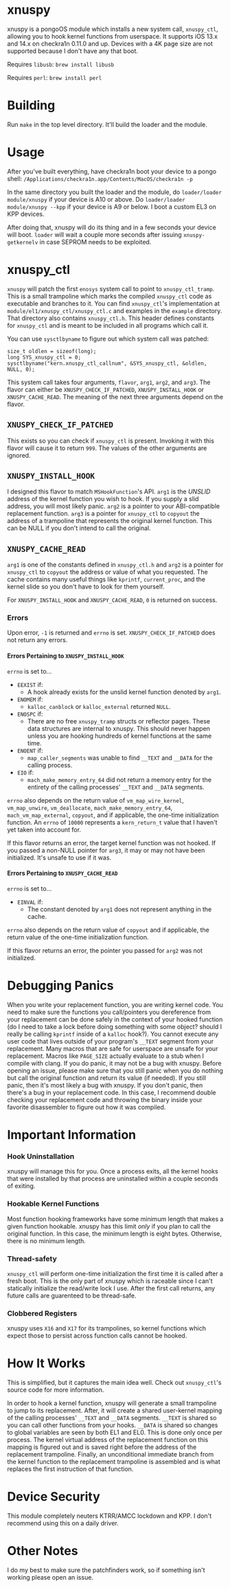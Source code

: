 # xnuspy

xnuspy is a pongoOS module which installs a new system call, `xnuspy_ctl`,
allowing you to hook kernel functions from userspace. It supports iOS 13.x and
14.x on checkra1n 0.11.0 and up. Devices with a 4K page size are not
supported because I don't have any that boot.

Requires `libusb`: `brew install libusb`

Requires `perl`: `brew install perl`

# Building
Run `make` in the top level directory. It'll build the loader and the module.

# Usage
After you've built everything, have checkra1n boot your device to a pongo
shell: `/Applications/checkra1n.app/Contents/MacOS/checkra1n -p`

In the same directory you built the loader and the module, do
`loader/loader module/xnuspy` if your device is A10 or above. Do
`loader/loader module/xnuspy --kpp` if your device is A9 or below. I boot a
custom EL3 on KPP devices.

After doing that, xnuspy will do its thing and in a few seconds your device
will boot. `loader` will wait a couple more seconds after issuing
`xnuspy-getkernelv` in case SEPROM needs to be exploited.

# xnuspy_ctl
`xnuspy` will patch the first `enosys` system call to point to `xnuspy_ctl_tramp`.
This is a small trampoline which marks the compiled `xnuspy_ctl` code as
executable and branches to it. You can find `xnuspy_ctl`'s implementation at
`module/el1/xnuspy_ctl/xnuspy_ctl.c` and examples in the `example` directory.
That directory also contains `xnuspy_ctl.h`. This header defines constants for
`xnuspy_ctl` and is meant to be included in all programs which call it.

You can use `sysctlbyname` to figure out which system call was patched:

```
size_t oldlen = sizeof(long);
long SYS_xnuspy_ctl = 0;
sysctlbyname("kern.xnuspy_ctl_callnum", &SYS_xnuspy_ctl, &oldlen, NULL, 0);
```

This system call takes four arguments, `flavor`, `arg1`, `arg2`, and `arg3`.
The flavor can either be `XNUSPY_CHECK_IF_PATCHED`, `XNUSPY_INSTALL_HOOK` or
`XNUSPY_CACHE_READ`. The meaning of the next three arguments depend on the
flavor.

## `XNUSPY_CHECK_IF_PATCHED`
This exists so you can check if `xnuspy_ctl` is present. Invoking it with this
flavor will cause it to return `999`. The values of the other arguments are
ignored.

## `XNUSPY_INSTALL_HOOK`
I designed this flavor to match `MSHookFunction`'s API. `arg1` is the *UNSLID*
address of the kernel function you wish to hook. If you supply a slid address,
you will most likely panic. `arg2` is a pointer to your ABI-compatible replacement
function. `arg3` is a pointer for `xnuspy_ctl` to `copyout` the address of a
trampoline that represents the original kernel function. This can be NULL if
you don't intend to call the original.

## `XNUSPY_CACHE_READ`
`arg1` is one of the constants defined in `xnuspy_ctl.h` and `arg2` is a
pointer for `xnuspy_ctl` to `copyout` the address or value of what you requested.
The cache contains many useful things like `kprintf`, `current_proc`, and the
kernel slide so you don't have to look for them yourself.

For `XNUSPY_INSTALL_HOOK` and `XNUSPY_CACHE_READ`, `0` is returned on success.

### Errors
Upon error, `-1` is returned and `errno` is set. `XNUSPY_CHECK_IF_PATCHED`
does not return any errors.

#### Errors Pertaining to `XNUSPY_INSTALL_HOOK`
`errno` is set to...
- `EEXIST` if:
  - A hook already exists for the unslid kernel function denoted by `arg1`.
- `ENOMEM` if:
  - `kalloc_canblock` or `kalloc_external` returned `NULL`.
- `ENOSPC` if:
  - There are no free `xnuspy_tramp` structs or reflector pages. These data
structures are internal to xnuspy. This should never happen unless you are
hooking hundreds of kernel functions at the same time.
- `ENOENT` if:
  - `map_caller_segments` was unable to find `__TEXT` and `__DATA` for the
calling process.
- `EIO` if:
  - `mach_make_memory_entry_64` did not return a memory entry for the entirety
of the calling processes' `__TEXT` and `__DATA` segments.

`errno` also depends on the return value of `vm_map_wire_kernel`,
`vm_map_unwire`, `vm_deallocate`, `mach_make_memory_entry_64`,
`mach_vm_map_external`, `copyout`, and if applicable, the one-time initialization
function. An `errno` of `10000` represents a `kern_return_t` value that I
haven't yet taken into account for.

If this flavor returns an error, the target kernel function was not hooked.
If you passed a non-NULL pointer for `arg3`, it may or may not have been
initialized. It's unsafe to use if it was.

#### Errors Pertaining to `XNUSPY_CACHE_READ`
`errno` is set to...
- `EINVAL` if:
  - The constant denoted by `arg1` does not represent anything in the cache.

`errno` also depends on the return value of `copyout` and if applicable, the
return value of the one-time initialization function.

If this flavor returns an error, the pointer you passed for `arg2` was not
initialized.

# Debugging Panics
When you write your replacement function, you are writing kernel code.
You need to make sure the functions you call/pointers you dereference from your
replacement can be done safely in the context of your hooked function (do I
need to take a lock before doing something with some object? should I really be
calling `kprintf` inside of a `kalloc` hook?). You cannot execute any user code
that lives outside of your program's `__TEXT` segment from your replacement.
Many macros that are safe for userspace are unsafe for your replacement. Macros
like `PAGE_SIZE` actually evaluate to a stub when I compile with clang. If you
do panic, it may not be a bug with xnuspy. Before opening an issue, please make
sure that you still panic when you do nothing but call the original function
and return its value (if needed). If you still panic, then it's most likely a
bug with xnuspy. If you don't panic, then there's a bug in your replacement
code. In this case, I recommend double checking your replacement code and
throwing the binary inside your favorite disassembler to figure out how it was
compiled.

# Important Information
### Hook Uninstallation
xnuspy will manage this for you. Once a process exits, all the kernel hooks
that were installed by that process are uninstalled within a couple seconds of
exiting.

### Hookable Kernel Functions
Most function hooking frameworks have some minimum length that makes a given
function hookable. xnuspy has this limit *only* if you plan to call the original
function. In this case, the minimum length is eight bytes. Otherwise, there
is no minimum length.

### Thread-safety
`xnuspy_ctl` will perform one-time initialization the first time it is called
after a fresh boot. This is the only part of xnuspy which is raceable since
I can't statically initialize the read/write lock I use. After the first call
returns, any future calls are guarenteed to be thread-safe.

### Clobbered Registers
xnuspy uses `X16` and `X17` for its trampolines, so kernel functions which
expect those to persist across function calls cannot be hooked.

# How It Works
This is simplified, but it captures the main idea well. Check out `xnuspy_ctl`'s
source code for more information.

In order to hook a kernel function, xnuspy will generate a small trampoline to
jump to its replacement. After, it will create a shared user-kernel mapping of
the calling processes' `__TEXT` and `__DATA` segments. `__TEXT` is shared so
you can call other functions from your hooks. `__DATA` is shared so changes to
global variables are seen by both EL1 and EL0. This is done only once per
process. The kernel virtual address of the replacement function on this mapping
is figured out and is saved right before the address of the replacement
trampoline. Finally, an unconditional immediate branch from the kernel
function to the replacement trampoline is assembled and is what replaces the
first instruction of that function.

# Device Security
This module completely neuters KTRR/AMCC lockdown and KPP. I don't
recommend using this on a daily driver.

# Other Notes
I do my best to make sure the patchfinders work, so if something isn't working
please open an issue.
